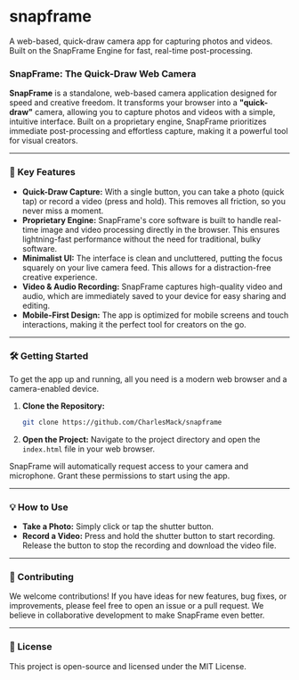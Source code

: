 # snapframe
A web-based, quick-draw camera app for capturing photos and videos. Built on the SnapFrame Engine for fast, real-time post-processing.

### **SnapFrame: The Quick-Draw Web Camera**

**SnapFrame** is a standalone, web-based camera application designed for speed and creative freedom. It transforms your browser into a **"quick-draw"** camera, allowing you to capture photos and videos with a simple, intuitive interface. Built on a proprietary engine, SnapFrame prioritizes immediate post-processing and effortless capture, making it a powerful tool for visual creators.

-----

### **🚀 Key Features**

  * **Quick-Draw Capture:** With a single button, you can take a photo (quick tap) or record a video (press and hold). This removes all friction, so you never miss a moment.
  * **Proprietary Engine:** SnapFrame's core software is built to handle real-time image and video processing directly in the browser. This ensures lightning-fast performance without the need for traditional, bulky software.
  * **Minimalist UI:** The interface is clean and uncluttered, putting the focus squarely on your live camera feed. This allows for a distraction-free creative experience.
  * **Video & Audio Recording:** SnapFrame captures high-quality video and audio, which are immediately saved to your device for easy sharing and editing.
  * **Mobile-First Design:** The app is optimized for mobile screens and touch interactions, making it the perfect tool for creators on the go.

-----

### **🛠️ Getting Started**

To get the app up and running, all you need is a modern web browser and a camera-enabled device.

1.  **Clone the Repository:**
    ```bash
    git clone https://github.com/CharlesMack/snapframe
    ```
2.  **Open the Project:**
    Navigate to the project directory and open the `index.html` file in your web browser.

SnapFrame will automatically request access to your camera and microphone. Grant these permissions to start using the app.

-----

### **💡 How to Use**

  * **Take a Photo:** Simply click or tap the shutter button.
  * **Record a Video:** Press and hold the shutter button to start recording. Release the button to stop the recording and download the video file.

-----

### **🤝 Contributing**

We welcome contributions\! If you have ideas for new features, bug fixes, or improvements, please feel free to open an issue or a pull request. We believe in collaborative development to make SnapFrame even better.

-----

### **📜 License**

This project is open-source and licensed under the MIT License.
